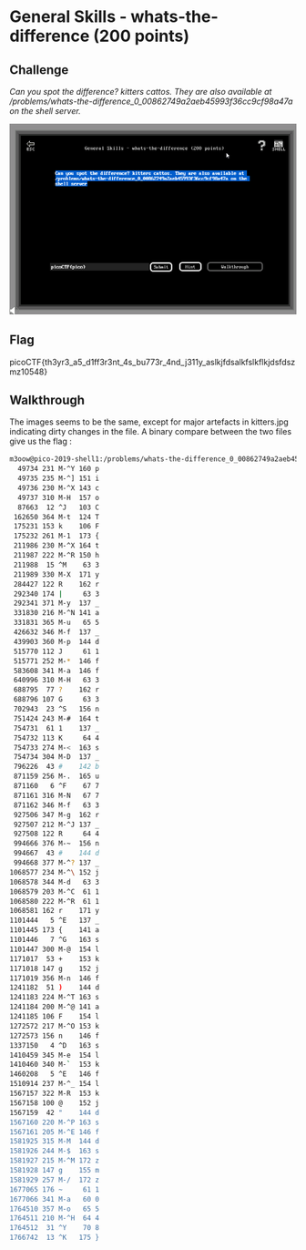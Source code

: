 
# General Skills - whats-the-difference (200 points)

## Challenge

*Can you spot the difference? kitters cattos. They are also available at /problems/whats-the-difference_0_00862749a2aeb45993f36cc9cf98a47a on the shell server.*

![Challenge](../images/general_skills_whats-the-difference_challenge.png)

## Flag

picoCTF{th3yr3_a5_d1ff3r3nt_4s_bu773r_4nd_j311y_aslkjfdsalkfslkflkjdsfdszmz10548}

## Walkthrough

The images seems to be the same, except for major artefacts in kitters.jpg indicating dirty changes in the file. A binary compare between the two files give us the flag :

```bash
m3oow@pico-2019-shell1:/problems/whats-the-difference_0_00862749a2aeb45993f36cc9cf98a47a$ cmp -lb kitters.jpg cattos.jpg 
  49734 231 M-^Y 160 p
  49735 235 M-^] 151 i
  49736 230 M-^X 143 c
  49737 310 M-H  157 o
  87663  12 ^J   103 C
 162650 364 M-t  124 T
 175231 153 k    106 F
 175232 261 M-1  173 {
 211986 230 M-^X 164 t
 211987 222 M-^R 150 h
 211988  15 ^M    63 3
 211989 330 M-X  171 y
 284427 122 R    162 r
 292340 174 |     63 3
 292341 371 M-y  137 _
 331830 216 M-^N 141 a
 331831 365 M-u   65 5
 426632 346 M-f  137 _
 439903 360 M-p  144 d
 515770 112 J     61 1
 515771 252 M-*  146 f
 583608 341 M-a  146 f
 640996 310 M-H   63 3
 688795  77 ?    162 r
 688796 107 G     63 3
 702943  23 ^S   156 n
 751424 243 M-#  164 t
 754731  61 1    137 _
 754732 113 K     64 4
 754733 274 M-<  163 s
 754734 304 M-D  137 _
 796226  43 #    142 b
 871159 256 M-.  165 u
 871160   6 ^F    67 7
 871161 316 M-N   67 7
 871162 346 M-f   63 3
 927506 347 M-g  162 r
 927507 212 M-^J 137 _
 927508 122 R     64 4
 994666 376 M-~  156 n
 994667  43 #    144 d
 994668 377 M-^? 137 _
1068577 234 M-^\ 152 j
1068578 344 M-d   63 3
1068579 203 M-^C  61 1
1068580 222 M-^R  61 1
1068581 162 r    171 y
1101444   5 ^E   137 _
1101445 173 {    141 a
1101446   7 ^G   163 s
1101447 300 M-@  154 l
1171017  53 +    153 k
1171018 147 g    152 j
1171019 356 M-n  146 f
1241182  51 )    144 d
1241183 224 M-^T 163 s
1241184 200 M-^@ 141 a
1241185 106 F    154 l
1272572 217 M-^O 153 k
1272573 156 n    146 f
1337150   4 ^D   163 s
1410459 345 M-e  154 l
1410460 340 M-`  153 k
1460208   5 ^E   146 f
1510914 237 M-^_ 154 l
1567157 322 M-R  153 k
1567158 100 @    152 j
1567159  42 "    144 d
1567160 220 M-^P 163 s
1567161 205 M-^E 146 f
1581925 315 M-M  144 d
1581926 244 M-$  163 s
1581927 215 M-^M 172 z
1581928 147 g    155 m
1581929 257 M-/  172 z
1677065 176 ~     61 1
1677066 341 M-a   60 0
1764510 357 M-o   65 5
1764511 210 M-^H  64 4
1764512  31 ^Y    70 8
1766742  13 ^K   175 }
```
